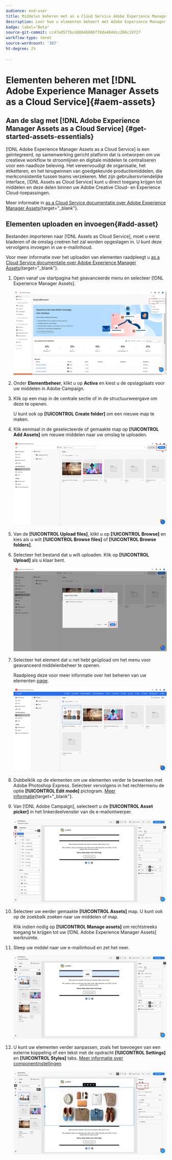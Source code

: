 ```yaml
---
audience: end-user
title: Middelen beheren met as a Cloud Service Adobe Experience Manager-middelen
description: Leer hoe u elementen beheert met Adobe Experience Manager Assets as a Cloud Service
badge: label="Beta"
source-git-commit: cc47ed577bcdd884b886f78da484dcc266c19727
workflow-type: tm+mt
source-wordcount: '387'
ht-degree: 2%

---
```


# Elementen beheren met [!DNL Adobe Experience Manager Assets as a Cloud Service]{#aem-assets}

## Aan de slag met [!DNL Adobe Experience Manager Assets as a Cloud Service] {#get-started-assets-essentials}

[!DNL Adobe Experience Manager Assets as a Cloud Service] is een geïntegreerd, op samenwerking gericht platform dat is ontworpen om uw creatieve workflow te stroomlijnen en digitale middelen te centraliseren voor een naadloze beleving. Het vereenvoudigt de organisatie, het etiketteren, en het terugwinnen van goedgekeurde productiemiddelen, die merkconsistentie tussen teams verzekeren. Met zijn gebruikersvriendelijke interface, [!DNL Assets as Cloud Service] kunt u direct toegang krijgen tot middelen en deze delen binnen uw Adobe Creative Cloud- en Experience Cloud-toepassingen.

Meer informatie in [as a Cloud Service documentatie over Adobe Experience Manager Assets](https://experienceleague.adobe.com/docs/experience-manager-cloud-service/content/assets/home.html){target="_blank"}.

## Elementen uploaden en invoegen{#add-asset}

Bestanden importeren naar [!DNL Assets as Cloud Service], moet u eerst bladeren of de omslag creëren het zal worden opgeslagen in. U kunt deze vervolgens invoegen in uw e-mailinhoud.

Voor meer informatie over het uploaden van elementen raadpleegt u [as a Cloud Service documentatie over Adobe Experience Manager Assets](https://experienceleague.adobe.com/docs/experience-manager-cloud-service/content/assets/assets-view/add-delete-assets-view.html){target="_blank"}.

1. Open vanaf uw startpagina het geavanceerde menu en selecteer [!DNL Experience Manager Assets].

   ![](assets/assets_1.png)

1. Onder **Elementbeheer**, klikt u op **Activa** en kiest u de opslagplaats voor uw middelen in Adobe Campaign.

1. Klik op een map in de centrale sectie of in de structuurweergave om deze te openen.

   U kunt ook op **[!UICONTROL Create folder]** om een nieuwe map te maken.

1. Klik eenmaal in de geselecteerde of gemaakte map op **[!UICONTROL Add Assets]** om nieuwe middelen naar uw omslag te uploaden.

   ![](assets/assets_2.png)

1. Van de **[!UICONTROL Upload files]**, klikt u op **[!UICONTROL Browse]** en kies als u wilt **[!UICONTROL Browse files]** of **[!UICONTROL Browse folders]**.

1. Selecteer het bestand dat u wilt uploaden. Klik op **[!UICONTROL Upload]** als u klaar bent.

   ![](assets/assets_3.png)

1. Selecteer het element dat u net hebt geüpload om het menu voor geavanceerd middelenbeheer te openen.

   Raadpleeg deze voor meer informatie over het beheren van uw elementen [page](https://experienceleague.adobe.com/docs/experience-manager-cloud-service/content/assets/assets-view/manage-organize-assets-view.html).

   ![](assets/assets_4.png)

1. Dubbelklik op de elementen om uw elementen verder te bewerken met Adobe Photoshop Express. Selecteer vervolgens in het rechtermenu de optie **[!UICONTROL Edit mode]** pictogram. [Meer informatie](https://experienceleague.adobe.com/docs/experience-manager-cloud-service/content/assets/assets-view/edit-images-assets-view.html#edit-using-express){target="_blank"}.

1. Van [!DNL Adobe Campaign], selecteert u de **[!UICONTROL Asset picker]** in het linkerdeelvenster van de e-mailontwerper.

   ![](assets/assets_6.png)

1. Selecteer uw eerder gemaakte **[!UICONTROL Assets]** map. U kunt ook op de zoekbalk zoeken naar uw middelen of map.

   Klik indien nodig op  **[!UICONTROL Manage assets]** om rechtstreeks toegang te krijgen tot uw [!DNL Adobe Experience Manager Assets] werkruimte.

1. Sleep uw middel naar uw e-mailinhoud en zet het neer.

   ![](assets/assets_5.png)

1. U kunt uw elementen verder aanpassen, zoals het toevoegen van een externe koppeling of een tekst met de opdracht **[!UICONTROL Settings]** en **[!UICONTROL Styles]** tabs. [Meer informatie over componentinstellingen](../content/content-components.md)

   ![](assets/assets_7.png)
